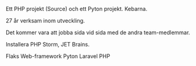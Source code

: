 Ett PHP projekt (Source) och ett Pyton projekt.
Kebarna.

27 år verksam inom utveckling.

Det kommer vara att jobba sida vid sida med de andra team-medlemmar.

Installera PHP Storm, JET Brains.

Flaks Web-framework Pyton
Laravel PHP